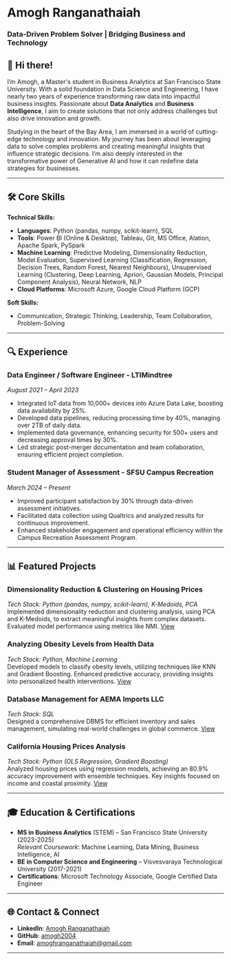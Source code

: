# Amogh Ranganathaiah  
### Data-Driven Problem Solver | Bridging Business and Technology


## 👋 Hi there!

I’m Amogh, a Master's student in Business Analytics at San Francisco State University. With a solid foundation in Data Science and Engineering, I have nearly two years of experience transforming raw data into impactful business insights. Passionate about **Data Analytics** and **Business Intelligence**, I aim to create solutions that not only address challenges but also drive innovation and growth.

Studying in the heart of the Bay Area, I am immersed in a world of cutting-edge technology and innovation. My journey has been about leveraging data to solve complex problems and creating meaningful insights that influence strategic decisions. I’m also deeply interested in the transformative power of Generative AI and how it can redefine data strategies for businesses.

---

## 🛠️ Core Skills

**Technical Skills:**  
- **Languages**: Python (pandas, numpy, scikit-learn), SQL  
- **Tools**: Power BI (Online & Desktop), Tableau, Git, MS Office, Alation, Apache Spark, PySpark  
- **Machine Learning**: Predictive Modeling, Dimensionality Reduction, Model Evaluation, Supervised Learning (Classification, Regression, Decision Trees, Random Forest, Nearest Neighbours), Unsupervised Learning (Clustering, Deep Learning, Apriori, Gaussian Models, Principal Component Analysis), Neural Network, NLP
- **Cloud Platforms**: Microsoft Azure, Google Cloud Platform (GCP)

**Soft Skills:**  
- Communication, Strategic Thinking, Leadership, Team Collaboration, Problem-Solving

---

## 🔍 Experience

### Data Engineer / Software Engineer - LTIMindtree  
*August 2021 – April 2023*  
- Integrated IoT data from 10,000+ devices into Azure Data Lake, boosting data availability by 25%.  
- Developed data pipelines, reducing processing time by 40%, managing over 2TB of daily data.  
- Implemented data governance, enhancing security for 500+ users and decreasing approval times by 30%.  
- Led strategic post-merger documentation and team collaboration, ensuring efficient project completion.

### Student Manager of Assessment - SFSU Campus Recreation  
*March 2024 – Present*  
- Improved participant satisfaction by 30% through data-driven assessment initiatives.  
- Facilitated data collection using Qualtrics and analyzed results for continuous improvement.  
- Enhanced stakeholder engagement and operational efficiency within the Campus Recreation Assessment Program.

---

## 📊 Featured Projects

### Dimensionality Reduction & Clustering on Housing Prices  
*Tech Stack: Python (pandas, numpy, scikit-learn), K-Medoids, PCA*  
Implemented dimensionality reduction and clustering analysis, using PCA and K-Medoids, to extract meaningful insights from complex datasets. Evaluated model performance using metrics like NMI. [View](https://github.com/amogh2004/DS862-Assignments/blob/main/Midterm%20Project/AmoghEktaNihar_MidtermProject.py)

### Analyzing Obesity Levels from Health Data  
*Tech Stack: Python, Machine Learning*  
Developed models to classify obesity levels, utilizing techniques like KNN and Gradient Boosting. Enhanced predictive accuracy, providing insights into personalized health interventions. [View](https://github.com/amogh2004/Estimating-Obesity-Levels)

### Database Management for AEMA Imports LLC  
*Tech Stack: SQL*  
Designed a comprehensive DBMS for efficient inventory and sales management, simulating real-world challenges in global commerce. [View](https://github.com/amogh2004/AEMA-DB)

### California Housing Prices Analysis  
*Tech Stack: Python (OLS Regression, Gradient Boosting)*  
Analyzed housing prices using regression models, achieving an 80.9% accuracy improvement with ensemble techniques. Key insights focused on income and coastal proximity. [View](https://github.com/amogh2004/California_House_Price_Analysis)

---

## 🎓 Education & Certifications

- **MS in Business Analytics** (STEM) – San Francisco State University (2023-2025)  
  *Relevant Coursework*: Machine Learning, Data Mining, Business Intelligence, AI
- **BE in Computer Science and Engineering** – Visvesvaraya Technological University (2017-2021)  
- **Certifications**: Microsoft Technology Associate, Google Certified Data Engineer

---

## 🌐 Contact & Connect

- **LinkedIn**: [Amogh Ranganathaiah](https://www.linkedin.com/in/amoghranganathaiah/)  
- **GitHub**: [amogh2004](https://github.com/amogh2004)  
- **Email**: [amoghranganathaiah@gmail.com](mailto:amoghranganathaiah@gmail.com)

---

